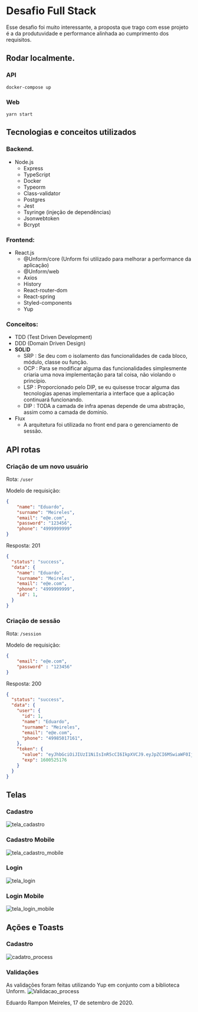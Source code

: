 # Desafio Full Stack

Esse desafio foi muito interessante, a proposta que trago com esse projeto é a da produtuvidade e performance alinhada ao cumprimento dos requisitos.

## Rodar localmente.
### API
`
docker-compose up
`

### Web
`
yarn start
`

## Tecnologias e conceitos utilizados

### Backend.
- Node.js
  - Express
  - TypeScript
  - Docker
  - Typeorm
  - Class-validator
  - Postgres
  - Jest
  - Tsyringe (injeção de dependências)
  - Jsonwebtoken
  - Bcrypt

### Frontend:
  - React.js
    - @Unform/core (Unform foi utilizado para melhorar a performance da aplicação)
    - @Unform/web
    - Axios
    - History
    - React-router-dom
    - React-spring
    - Styled-components
    - Yup

### Conceitos:
  - TDD (Test Driven Development)
  - DDD (Domain Driven Design)
  - **S****O****L**I**D**
    - SRP : Se deu com o isolamento das funcionalidades de cada bloco, módulo, classe ou função.
    - OCP : Para se modificar alguma das funcionalidades simplesmente criaria uma nova implementação para tal coisa, não violando o princípio.
    - LSP : Proporcionado pelo DIP, se eu quisesse trocar alguma das tecnologias apenas implementaria a interface que a aplicação continuará funcionando.
    - DIP : TODA a camada de infra apenas depende de uma abstração, assim como a camada de dominío.
  - Flux
    - A arquitetura foi utilizada no front end para o gerenciamento de sessão.


## API rotas

### Criação de um novo usuário

Rota:
`/user
`

Modelo de requisição:
```json
{
	"name": "Eduardo",
	"surname": "Meireles",
	"email": "e@e.com",
	"password": "123456",
	"phone": "4999999999"
}
```

Resposta: 201
```json
{
  "status": "success",
  "data": {
    "name": "Eduardo",
    "surname": "Meireles",
    "email": "e@e.com",
    "phone": "4999999999",
    "id": 1,
  }
}
```

### Criação de sessão

Rota:
`/session`

Modelo de requisição:
```json
{
	"email": "e@e.com",
	"password" : "123456"
}
```

Resposta: 200
```json
{
  "status": "success",
  "data": {
    "user": {
      "id": 1,
      "name": "Eduardo",
      "surname": "Meireles",
      "email": "e@e.com",
      "phone": "49985017161",
    },
    "token": {
      "value": "eyJhbGciOiJIUzI1NiIsInR5cCI6IkpXVCJ9.eyJpZCI6MSwiaWF0IjoxNjAwMzUyMzc2LCJleHAiOjE2MDA1MjUxNzZ9.wioT2DD5EEP_qMHcw7oEjWCFW3rSpAeg1e6YHDHiEfQ",
      "exp": 1600525176
    }
  }
}
```

## Telas

### Cadastro
![tela_cadastro](https://user-images.githubusercontent.com/37454606/93495315-5f1a1c00-f8e4-11ea-9562-1e0f1d77bf90.png)

### Cadastro Mobile
![tela_cadastro_mobile](https://user-images.githubusercontent.com/37454606/93495677-c33ce000-f8e4-11ea-91a4-c4f4a8f8911f.png)

### Login
![tela_login](https://user-images.githubusercontent.com/37454606/93496028-2169c300-f8e5-11ea-820e-dd0c3d73e98d.png)

### Login Mobile
![tela_login_mobile](https://user-images.githubusercontent.com/37454606/93496361-7c031f00-f8e5-11ea-87e7-390839ebf3d4.png)

## Ações e Toasts

### Cadastro

![cadatro_process](https://user-images.githubusercontent.com/37454606/93497460-d2bd2880-f8e6-11ea-8fcc-600a6c88d618.gif)

### Validações

As validações foram feitas utilizando Yup em conjunto com a biblioteca Unform.
![Validacao_process](https://user-images.githubusercontent.com/37454606/93497827-4828f900-f8e7-11ea-99cb-9092a479e626.gif)

Eduardo Rampon Meireles, 17 de setembro de 2020.



